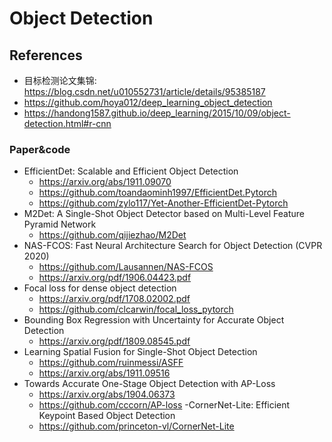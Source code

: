 # Object Detection

## References
- 目标检测论文集锦: https://blog.csdn.net/u010552731/article/details/95385187 
- https://github.com/hoya012/deep_learning_object_detection
- https://handong1587.github.io/deep_learning/2015/10/09/object-detection.html#r-cnn

### Paper&code
- EfficientDet: Scalable and Efficient Object Detection
  -  https://arxiv.org/abs/1911.09070
  -  https://github.com/toandaominh1997/EfficientDet.Pytorch
  -  https://github.com/zylo117/Yet-Another-EfficientDet-Pytorch
- M2Det: A Single-Shot Object Detector based on Multi-Level Feature Pyramid Network
  - https://github.com/qijiezhao/M2Det   
- NAS-FCOS: Fast Neural Architecture Search for Object Detection (CVPR 2020) 
  - https://github.com/Lausannen/NAS-FCOS
  - https://arxiv.org/pdf/1906.04423.pdf
- Focal loss for dense object detection
  - https://arxiv.org/pdf/1708.02002.pdf 
  - https://github.com/clcarwin/focal_loss_pytorch
- Bounding Box Regression with Uncertainty for Accurate Object Detection
  - https://arxiv.org/pdf/1809.08545.pdf
- Learning Spatial Fusion for Single-Shot Object Detection
  - https://github.com/ruinmessi/ASFF
  - https://arxiv.org/abs/1911.09516
- Towards Accurate One-Stage Object Detection with AP-Loss
  - https://arxiv.org/abs/1904.06373
  - https://github.com/cccorn/AP-loss
-CornerNet-Lite: Efficient Keypoint Based Object Detection
  - https://github.com/princeton-vl/CornerNet-Lite 